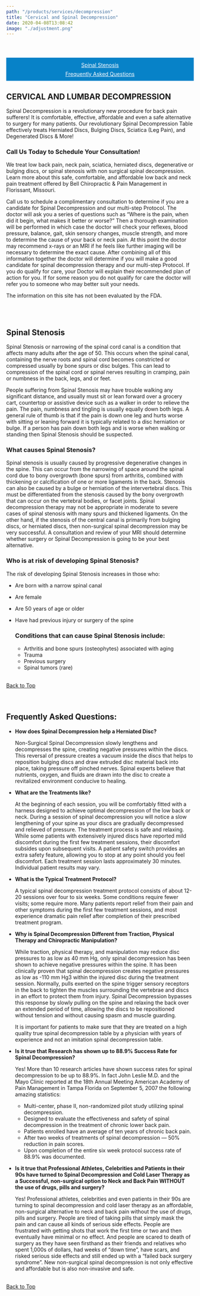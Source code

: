 ```yaml
---
path: "/products/services/decompression"
title: "Cervical and Spinal Decompression"
date: 2020-04-08T13:08:42
image: "./adjustment.png"
---
```


<div id="top" style="text-align: center; padding-top: 3em">
<nav style="display: flex; flex-direction: column;; background-color: #0782c8; padding: 0.5em; align-items: "center"; max-width: 50vw;">
<a style="color:white; padding: 0.25em" href="#spinal_stenosis"><u>Spinal Stenosis</u></a>
<a style="color:white; padding: 0.25em" href="#FAQ's"><u>Frequently Asked Questions</u></a>
</nav>
</div>

## CERVICAL AND LUMBAR DECOMPRESSION

Spinal Decompression is a revolutionary new procedure for back pain sufferers! It is comfortable, effective, affordable and even a safe alternative to surgery for many patients. Our revolutionary Spinal Decompression Table effectively treats Herniated Discs, Bulging Discs, Sciatica (Leg Pain), and Degenerated Discs & More!

### Call Us Today to Schedule Your Consultation!

We treat low back pain, neck pain, sciatica, herniated discs, degenerative or bulging discs, or spinal stenosis with non surgical spinal decompression. Learn more about this safe, comfortable, and affordable low back and neck pain treatment offered by Bell Chiropractic & Pain Management in Florissant, Missouri.

Call us to schedule a complimentary consultation to determine if you are a candidate for Spinal Decompression and our multi-step Protocol. The doctor will ask you a series of questions such as “Where is the pain, when did it begin, what makes it better or worse?” Then a thorough examination will be performed in which case the doctor will check your reflexes, blood pressure, balance, gait, skin sensory changes, muscle strength, and more to determine the cause of your back or neck pain. At this point the doctor may recommend x-rays or an MRI if he feels like further imaging will be necessary to determine the exact cause. After combining all of this information together the doctor will determine if you will make a good candidate for spinal decompression therapy and our multi-step Protocol. If you do qualify for care, your Doctor will explain their recommended plan of action for you. If for some reason you do not qualify for care the doctor will refer you to someone who may better suit your needs.

The information on this site has not been evaluated by the FDA.

<div id="spinal_stenosis">
<br/>
<br/>

## Spinal Stenosis

Spinal Stenosis or narrowing of the spinal cord canal is a condition that affects many adults after the age of 50. This occurs when the spinal canal, containing the nerve roots and spinal cord becomes constricted or compressed usually by bone spurs or disc bulges. This can lead to compression of the spinal cord or spinal nerves resulting in cramping, pain or numbness in the back, legs, and or feet.

People suffering from Spinal Stenosis may have trouble walking any significant distance, and usually must sit or lean forward over a grocery cart, countertop or assistive device such as a walker in order to relieve the pain. The pain, numbness and tingling is usually equally down both legs. A general rule of thumb is that if the pain is down one leg and hurts worse with sitting or leaning forward it is typically related to a disc herniation or bulge. If a person has pain down both legs and is worse when walking or standing then Spinal Stenosis should be suspected.

### What causes Spinal Stenosis?

Spinal stenosis is usually caused by progressive degenerative changes in the spine. This can occur from the narrowing of space around the spinal cord due to bony overgrowth (bone spurs) from arthritis, combined with thickening or calcification of one or more ligaments in the back. Stenosis can also be caused by a bulge or herniation of the intervertebral discs. This must be differentiated from the stenosis caused by the bony overgrowth that can occur on the vertebral bodies, or facet joints. Spinal decompression therapy may not be appropriate in moderate to severe cases of spinal stenosis with many spurs and thickened ligaments. On the other hand, if the stenosis of the central canal is primarily from bulging discs, or herniated discs, then non-surgical spinal decompression may be very successful. A consultation and review of your MRI should determine whether surgery or Spinal Decompression is going to be your best alternative.

### Who is at risk of developing Spinal Stenosis?

The risk of developing Spinal Stenosis increases in those who:

- Are born with a narrow spinal canal
- Are female
- Are 50 years of age or older
- Have had previous injury or surgery of the spine

  ### Conditions that can cause Spinal Stenosis include:

  - Arthritis and bone spurs (osteophytes) associated with aging
  - Trauma
  - Previous surgery
  - Spinal tumors (rare)

<br/>
<a href="#top">Back to Top</a>
</div>
<div id="FAQ's">
<br/>
<br/>

## Frequently Asked Questions:

- **How does Spinal Decompression help a Herniated Disc?**

  Non-Surgical Spinal Decompression slowly lengthens and decompresses the spine, creating negative pressures within the discs. This reversal of pressure creates a vacuum inside the discs that helps to reposition bulging discs and draw extruded disc material back into place, taking pressure off pinched nerves. Spinal experts believe that nutrients, oxygen, and fluids are drawn into the disc to create a revitalized environment conducive to healing.

- **What are the Treatments like?**

  At the beginning of each session, you will be comfortably fitted with a harness designed to achieve optimal decompression of the low back or neck. During a session of spinal decompression you will notice a slow lengthening of your spine as your discs are gradually decompressed and relieved of pressure. The treatment process is safe and relaxing. While some patients with extensively injured discs have reported mild discomfort during the first few treatment sessions, their discomfort subsides upon subsequent visits. A patient safety switch provides an extra safety feature, allowing you to stop at any point should you feel discomfort. Each treatment session lasts approximately 30 minutes. Individual patient results may vary.

- **What is the Typical Treatment Protocol?**

  A typical spinal decompression treatment protocol consists of about 12-20 sessions over four to six weeks. Some conditions require fewer visits; some require more. Many patients report relief from their pain and other symptoms during the first few treatment sessions, and most experience dramatic pain relief after completion of their prescribed treatment program.

- **Why is Spinal Decompression Different from Traction, Physical Therapy and Chiropractic Manipulation?**

  While traction, physical therapy, and manipulation may reduce disc pressures to as low as 40 mm Hg, only spinal decompression has been shown to achieve negative pressures within the spine. It has been clinically proven that spinal decompression creates negative pressures as low as -110 mm Hg3 within the injured disc during the treatment session. Normally, pulls exerted on the spine trigger sensory receptors in the back to tighten the muscles surrounding the vertebrae and discs in an effort to protect them from injury. Spinal Decompression bypasses this response by slowly pulling on the spine and relaxing the back over an extended period of time, allowing the discs to be repositioned without tension and without causing spasm and muscle guarding.

  It is important for patients to make sure that they are treated on a high quality true spinal decompression table by a physician with years of experience and not an imitation spinal decompression table.

- **Is it true that Research has shown up to 88.9% Success Rate for Spinal Decompression?**

  Yes! More than 10 research articles have shown success rates for spinal decompression to be up to 88.9%. In fact John Leslie M.D. and the Mayo Clinic reported at the 18th Annual Meeting American Academy of Pain Management in Tampa Florida on September 5, 2007 the following amazing statistics:

  - Multi-center, phase II, non-randomized pilot study utilizing spinal decompression.
  - Designed to evaluate the effectiveness and safety of spinal decompression in the treatment of chronic lower back pain.
  - Patients enrolled have an average of ten years of chronic back pain.
  - After two weeks of treatments of spinal decompression — 50% reduction in pain scores.
  - Upon completion of the entire six week protocol success rate of 88.9% was documented.

- **Is it true that Professional Athletes, Celebrities and Patients in their 90s have turned to Spinal Decompression and Cold Laser Therapy as a Successful, non-surgical option to Neck and Back Pain WITHOUT the use of drugs, pills and surgery?**

  Yes! Professional athletes, celebrities and even patients in their 90s are turning to spinal decompression and cold laser therapy as an affordable, non-surgical alternative to neck and back pain without the use of drugs, pills and surgery. People are tired of taking pills that simply mask the pain and can cause all kinds of serious side effects. People are frustrated with getting shots that work the first time or two and then eventually have minimal or no effect. And people are scared to death of surgery as they have seen firsthand as their friends and relatives who spent 1,000s of dollars, had weeks of “down time”, have scars, and risked serious side effects and still ended up with a “failed back surgery syndrome”. New non-surgical spinal decompression is not only effective and affordable but is also non-invasive and safe.

<br/>
<a href="#top">Back to Top</a>
</div>
